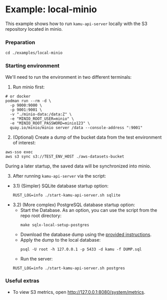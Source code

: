 # Example: local-minio

This example shows how to run `kamu-api-server` locally with the S3 repository located in minio.

### Preparation

```shell
cd ./examples/local-minio
```

### Starting environment

We'll need to run the environment in two different terminals:
1) Run minio first:
```shell
# or docker
podman run --rm -d \
  -p 9000:9000 \
  -p 9001:9001 \
  -v "./minio-data:/data:Z" \
  -e "MINIO_ROOT_USER=minio" \
  -e "MINIO_ROOT_PASSWORD=minio123" \
  quay.io/minio/minio server /data --console-address ":9001"
```
2) (Optional) Create a dump of the bucket data from the test environment of interest:
```shell
aws-sso exec
aws s3 sync s3://TEST_ENV_HOST ./aws-datasets-bucket
```
During a later startup, the saved data will be synchronized into minio.

3) After running `kamu-api-server` via the script:

- 3.1) (Simpler) SQLite database startup option:
  ```shell
  RUST_LOG=info ./start-kamu-api-server.sh sqlite
  ```
- 3.2) (More complex) PostgreSQL database startup option:
  - Start the Database. As an option, you can use the script from the repo root directory:
    ```shell
    make sqlx-local-setup-postgres
    ```
  - Download the database dump using the [provided instructions](https://github.com/kamu-data/kamu-deploy/blob/master/DEVELOPER.md#make-a-database-backup).
  - Apply the dump to the local database:
    ```shell
    psql -U root -h 127.0.0.1 -p 5433 -d kamu -f DUMP.sql
    ```
  - Run the server:
  ```shell
  RUST_LOG=info ./start-kamu-api-server.sh postgres
  ```

### Useful extras

- To view S3 metrics, open http://127.0.0.1:8080/system/metrics.
